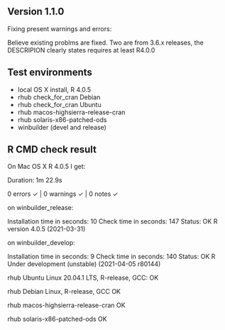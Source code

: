 ##  Version 1.1.0

Fixing present warnings and errors:

Believe existing problms are fixed. Two are from 3.6.x releases,  the DESCRIPION clearly states requires at least R4.0.0

## Test environments
* local OS X install, R 4.0.5
* rhub check_for_cran Debian
* rhub check_for_cran Ubuntu
* rhub macos-highsierra-release-cran
* rhub solaris-x86-patched-ods
* winbuilder (devel and release)

## R CMD check result

On Mac OS X  R 4.0.5 I get:

Duration: 1m 22.9s

0 errors ✓ | 0 warnings ✓ | 0 notes ✓

on winbuilder_release:

Installation time in seconds: 10
Check time in seconds: 147
Status: OK
R version 4.0.5 (2021-03-31)


on winbuilder_develop:

Installation time in seconds: 9
Check time in seconds: 140
Status: OK
R Under development (unstable) (2021-04-05 r80144)

rhub Ubuntu Linux 20.04.1 LTS, R-release, GCC:
OK

rhub Debian Linux, R-release, GCC
OK

rhub macos-highsierra-release-cran
OK

rhub solaris-x86-patched-ods
OK
